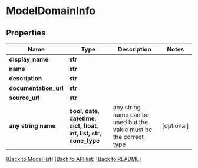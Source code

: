 # ModelDomainInfo


## Properties
Name | Type | Description | Notes
------------ | ------------- | ------------- | -------------
**display_name** | **str** |  | 
**name** | **str** |  | 
**description** | **str** |  | 
**documentation_url** | **str** |  | 
**source_url** | **str** |  | 
**any string name** | **bool, date, datetime, dict, float, int, list, str, none_type** | any string name can be used but the value must be the correct type | [optional]

[[Back to Model list]](../README.md#documentation-for-models) [[Back to API list]](../README.md#documentation-for-api-endpoints) [[Back to README]](../README.md)


